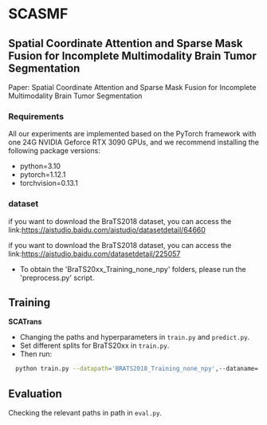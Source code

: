 # SCASMF
## Spatial Coordinate Attention and Sparse Mask Fusion for Incomplete Multimodality Brain Tumor Segmentation
Paper: Spatial Coordinate Attention and Sparse Mask Fusion for Incomplete Multimodality Brain Tumor Segmentation





### Requirements
All our experiments are implemented based on the PyTorch framework with one 24G NVIDIA Geforce RTX 3090 GPUs, and we recommend installing the following package versions:
- python=3.10
- pytorch=1.12.1
- torchvision=0.13.1

### dataset
if you want to download the BraTS2018  dataset, you can access the link:https://aistudio.baidu.com/aistudio/datasetdetail/64660

if you want to download the BraTS2018  dataset, you can access the link:https://aistudio.baidu.com/datasetdetail/225057

- To obtain the 'BraTS20xx_Training_none_npy' folders, please run the 'preprocess.py' script.


## Training

**SCATrans**

- Changing the paths and hyperparameters in  ``train.py`` and ``predict.py``.
- Set different splits for BraTS20xx in ``train.py``.
- Then run:

```bash
  python train.py --datapath='BRATS2018_Training_none_npy',--dataname='MICCAI_BraTS_2018_Data_Training' -modilities="SCATrans" --epochs=1000 --learing rate=0.0002 --batchsize=2
```
  
## Evaluation

Checking the relevant paths in path in  ``eval.py``.
